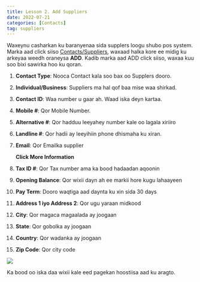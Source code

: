 ```yaml
---
title: Lesson 2. Add Suppliers
date: 2022-07-21
categories: [Contacts]
tag: suppliers
---
```


Waxeynu casharkan ku baranyenaa sida supplers loogu shubo pos system. Marka aad click siiso [Contacts/Suppliers](https://halalpos.com/contacts?type=supplier), waxaad halka kore ee midig ku arkeyaa weedh oraneysa **ADD**. Kadib marka aad ADD click siiso, waxaa kuu soo bixi sawirka hoo ku qoran.

1. **Contact Type**: Nooca Contact kala soo bax oo Supplers dooro.
2. **Individual/Business**: Suppliers ma hal qof baa mise waa shirkad.
3. **Contact ID**: Waa number u gaar ah. Waad iska deyn kartaa.
4. **Mobile #**: Qor Mobile Number.
5. **Alternative #**: Qor hadduu leeyahey number kale oo lagala xiriiro
6. **Landline #**: Qor hadii ay leeyihiin phone dhismaha ku xiran.
7. **Email**: Qor Emailka supplier

   **Click More Information**

8. **Tax ID #**: Qor Tax number ama ka bood hadaadan aqoonin
9. **Opening Balance**: Qor wixii dayn ah ee markii hore kugu lahaayeen
10. **Pay Term**: Dooro waqtiga aad daynta ku xin sida 30 days
11. **Address 1 iyo Address 2**: Qor ugu yaraan midkood
12. **City**: Qor magaca magaalada ay joogaan
13. **State**: Qor gobolka ay joogaan
14. **Country**: Qor wadanka ay joogaan
15. **Zip Code**: Qor city code

![](https://scontent.ffcm1-2.fna.fbcdn.net/v/t39.30808-6/296273006_3189120741328867_6671155990677340979_n.jpg?_nc_cat=102&ccb=1-7&_nc_sid=0debeb&_nc_ohc=sviRir2YZtYAX_-3tYz&_nc_ht=scontent.ffcm1-2.fna&oh=00_AT8a84271GUVhHXQXB8P9-cY9tBK4VfUFvMUicVG6CXHUg&oe=62E782ED)

Ka bood oo iska daa wixii kale eed pagekan hoostiisa aad ku aragto.
